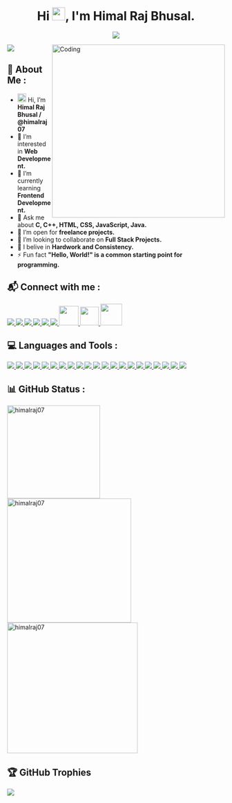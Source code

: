 <h1 align="center">Hi <a href="#"><img src="https://media.giphy.com/media/hvRJCLFzcasrR4ia7z/giphy.gif" width="30"></a>, I'm Himal Raj Bhusal.</h1>

<p align="center">
<img src="https://readme-typing-svg.demolab.com/?lines=A%20passionate%20full%20stack%20%20developer%20from%20Nepal.;Contributed%20to%2015+%2B%20real%20world%20projects;1.5+%2B%20years%20of%20coding%20experience&font=Fira%20Code&center=true&width=700&height=45&color=fff53a&vCenter=true&pause=1000&size=25" /></a>
</p>

<a href="#"><img align="right" alt="Coding" width="400" src="https://cdn.dribbble.com/users/1162077/screenshots/3848914/programmer.gif"></a>
<p align="left"> <img src="https://komarev.com/ghpvc/?username=himalraj07&label=Profile%20views&color=0e75b6&style=flat"/> </p>

## 💫 About Me :
- <a href="#"><img src="https://media.giphy.com/media/hvRJCLFzcasrR4ia7z/giphy.gif" width="20"></a> Hi, I’m **Himal Raj Bhusal / @himalraj07**
- 👀 I’m interested in **Web Development.**
- 🌱 I’m currently learning **Frontend Development.**
- 💬 Ask me about **C, C++, HTML, CSS, JavaScript, Java.**
- 👯 I’m open for **freelance projects.**
- 💞️ I’m looking to collaborate on **Full Stack Projects.**
- 🔭 I belive in **Hardwork and Consistency.**
- ⚡ Fun fact **"Hello, World!" is a common starting point for programming.**

## 📬 Connect with me :
<p align="left"> 
  <a href="#"><img src="https://skillicons.dev/icons?i=twitter"> </a>
  <a href="https://www.linkedin.com/in/himalraj07/"><img src="https://skillicons.dev/icons?i=linkedin"> </a>
  <a href="#"><img src="https://skillicons.dev/icons?i=github"> </a>
  <a href="#"><img src="https://skillicons.dev/icons?i=instagram"> </a>
  <a href="#"><img src="https://skillicons.dev/icons?i=discord"> </a>
  <a href="#"><img src="https://skillicons.dev/icons?i=stackoverflow"> </a>
  <a href="#"><img src="https://upload.wikimedia.org/wikipedia/commons/b/b8/2021_Facebook_icon.svg" height="45"/> </a>
  <a href="#"><img src="https://raw.githubusercontent.com/rahuldkjain/github-profile-readme-generator/master/src/images/icons/Social/leet-code.svg" height="43"/> </a>
  <a href="https://www.youtube.com/@UntilEndGaming"><img src="https://raw.githubusercontent.com/rahuldkjain/github-profile-readme-generator/master/src/images/icons/Social/youtube.svg" height="50" width="50" /> </a>
</p>

## 💻 Languages and Tools :
<p align="left"> 
  <a href="https://github.com/himalraj07?tab=repositories&q=c+programming&type=&language=&sort="><img src="https://skillicons.dev/icons?i=c"> </a> 
  <a href="https://github.com/himalraj07?tab=repositories&q=cpp&type=&language=&sort="><img src="https://skillicons.dev/icons?i=cpp"> </a> 
  <a href="#"><img src="https://skillicons.dev/icons?i=html"> </a> 
  <a href="#"><img src="https://skillicons.dev/icons?i=css"> </a> 
  <a href="#"><img src="https://skillicons.dev/icons?i=js"> </a> 
  <a href="#"><img src="https://skillicons.dev/icons?i=bootstrap"> </a> 
  <a href="#"><img src="https://skillicons.dev/icons?i=sass"> </a> 
  <a href="#"><img src="https://skillicons.dev/icons?i=react"> </a> 
  <a href="#"><img src="https://skillicons.dev/icons?i=angular"> </a> 
  <a href="#"><img src="https://skillicons.dev/icons?i=nodejs"> </a> 
  <a href="#"><img src="https://skillicons.dev/icons?i=express"> </a> 
  <a href="#"><img src="https://skillicons.dev/icons?i=python"> </a> 
  <a href="#"><img src="https://skillicons.dev/icons?i=mongodb"> </a> 
  <a href="#"><img src="https://skillicons.dev/icons?i=mysql"> </a> 
  <a href="#"><img src="https://skillicons.dev/icons?i=vscode"> </a> 
  <a href="#"><img src="https://skillicons.dev/icons?i=visualstudio"> </a> 
  <a href="#"><img src="https://skillicons.dev/icons?i=replit"> </a> 
  <a href="#"><img src="https://skillicons.dev/icons?i=github"> </a> 
  <a href="#"><img src="https://skillicons.dev/icons?i=stackoverflow"> </a> 
  <a href="#"><img src="https://skillicons.dev/icons?i=git"> </a> 
  <a href="#"><img src="https://skillicons.dev/icons?i=figma"> </a>   
</p>

## 📊 GitHub Status :
<p><img align="left" width="215px" src="https://github-readme-stats.vercel.app/api/top-langs/?username=himalraj07&theme=radical&hide_border=false&include_all_commits=true&count_private=true&layout=compact" alt="himalraj07"/></p>
<p><img align="left" width="287px" src="https://github-readme-stats.vercel.app/api?username=himalraj07&show_icons=true&theme=radical&hide_border=false&include_all_commits=true&count_private=true" alt="himalraj07"/></p>
<p><img align="center" width="302px" src="https://github-readme-streak-stats.herokuapp.com/?user=himalraj07&theme=dark&hide_border=false" alt="himalraj07"/></p>

## 🏆 GitHub Trophies
![](https://github-profile-trophy.vercel.app/?username=himalraj07&theme=radical&no-frame=false&no-bg=false&margin-w=4)
